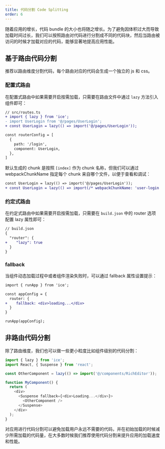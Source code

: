```yaml
---
title: 代码分割 Code Splitting
order: 6
---
```


随着应用的增长，代码 bundle 的大小也将随之增长。为了避免因体积过大而导致加载时间过长，我们可以按照路由对代码进行分割成不同的代码块，然后当路由被访问的时候才加载对应的代码，能够显著地提高应用性能。

## 基于路由代码分割

推荐以路由维度分割代码，每个路由对应的代码会生成一个独立的 js 和 css。

### 配置式路由

在配置式路由中如果需要开启按需加载，只需要在路由文件中通过 `lazy` 方法引入组件即可：

```diff
// src/routes.ts
+ import { lazy } from 'ice';
- import UserLogin from '@/pages/UserLogin';
+ const UserLogin = lazy(() => import('@/pages/UserLogin'));

const routerConfig = [
  {
    path: '/login',
    component: UserLogin,
  },
]
```

默认生成的 chunk 是按照 `[index]` 作为 chunk 名称，但我们可以通过 webpackChunkName 指定每个 chunk 来自哪个文件，以便于查看和调试：

```diff
const UserLogin = lazy(() => import('@/pages/UserLogin'));
+ const UserLogin = lazy(() => import(/* webpackChunkName: 'user-login' */'@/pages/UserLogin'));
```

### 约定式路由

在约定式路由中如果需要开启按需加载，只需要在 `build.json` 中的 router 选项配置 lazy 属性即可：

```diff
// build.json
{
  "router": {
+    "lazy": true
  }
}
```

### fallback

当组件动态加载过程中或者组件渲染失败时，可以通过 fallback 属性设置提示：

```diff
import { runApp } from 'ice';

const appConfig = {
  router: {
+    fallback: <div>loading...</div>
  }
}

runApp(appConfig);
```

## 非路由代码分割

除了路由维度，我们也可以做一些更小粒度比如组件级别的代码分割：

```ts
import { lazy } from 'ice';
import React, { Suspense } from 'react';

const OtherComponent = lazy(() => import('@/components/RichEditor'));

function MyComponent() {
  return (
    <div>
      <Suspense fallback={<div>Loading...</div>}>
        <OtherComponent />
      </Suspense>
    </div>
  );
}
```

对应用进行代码分割可以避免加载用户永远不需要的代码，并在初始加载的时候减少所需加载的代码量，在大多数时候我们推荐使用代码分割来提升应用的加载速度和性能。
